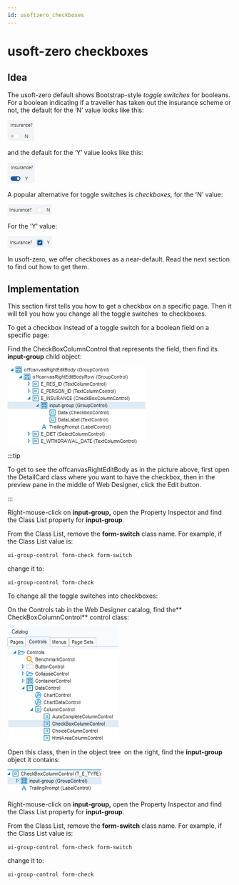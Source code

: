 ```yaml
---
id: usoftzero_checkboxes
---
```


# usoft-zero checkboxes

## ​Idea

The usoft-zero default shows Bootstrap-style *toggle switches* for booleans. For a boolean indicating if a traveller has taken out the insurance scheme or not, the default for the ‘N’ value looks like this:

![](./assets/c2ade188-c817-41e0-ac5b-58168b0965d3.png)

and the default for the ‘Y’ value looks like this:

![](./assets/85553b6f-8423-4a30-96f7-37191a86dece.png)

A popular alternative for toggle switches is *checkboxes,* for the 'N’ value:

![](./assets/8c7c3f02-1465-46ed-81e6-9b4cb4a9c2e5.png)

For the 'Y’ value:

![](./assets/4dba2118-2044-4a53-8951-aba1f9af6134.png)

In usoft-zero, we offer checkboxes as a near-default. Read the next section to find out how to get them.

## Implementation

This section first tells you how to get a checkbox on a specific page. Then it will tell you how you change all the toggle switches  to checkboxes.

To get a checkbox instead of a toggle switch for a boolean field on a specific page:

Find the CheckBoxColumnControl that represents the field, then find its **input-group** child object:

![](./assets/0ab33e91-faff-4cf3-bef9-5224d23d65f9.png)


:::tip

To get to see the offcanvasRightEditBody as in the picture above, first open the DetailCard class where you want to have the checkbox, then in the preview pane in the middle of Web Designer, click the Edit button.

:::

Right-mouse-click on **input-group,** open the Property Inspector and find the Class List property for **input-group**.

From the Class List, remove the **form-switch** class name. For example, if the Class List value is:

```language-css
ui-group-control form-check form-switch
```

change it to:

```language-css
ui-group-control form-check
```

To change all the toggle switches into checkboxes:

On the Controls tab in the Web Designer catalog, find the** CheckBoxColumnControl** control class:

![](./assets/5bd20d11-0d7d-4110-8f07-82d2c5df2018.png)

Open this class, then in the object tree  on the right, find the **input-group** object it contains:

![](./assets/ab465530-c39e-4721-b877-015c0a4d7012.png)

Right-mouse-click on **input-group,** open the Property Inspector and find the Class List property for **input-group**.

From the Class List, remove the **form-switch** class name. For example, if the Class List value is:

```language-css
ui-group-control form-check form-switch
```

change it to:

```language-css
ui-group-control form-check
```